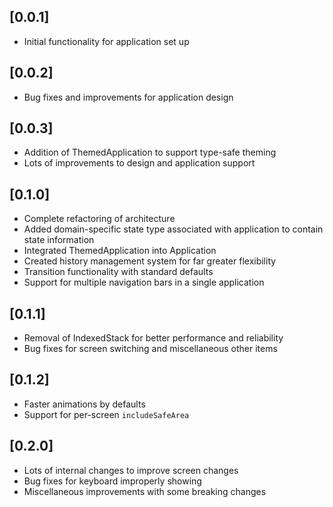## [0.0.1]
- Initial functionality for application set up

## [0.0.2]
- Bug fixes and improvements for application design

## [0.0.3]
- Addition of ThemedApplication to support type-safe theming
- Lots of improvements to design and application support

## [0.1.0]
- Complete refactoring of architecture
- Added domain-specific state type associated with application to contain state information
- Integrated ThemedApplication into Application
- Created history management system for far greater flexibility
- Transition functionality with standard defaults
- Support for multiple navigation bars in a single application

## [0.1.1]
- Removal of IndexedStack for better performance and reliability
- Bug fixes for screen switching and miscellaneous other items

## [0.1.2]
- Faster animations by defaults
- Support for per-screen `includeSafeArea`

## [0.2.0]
- Lots of internal changes to improve screen changes
- Bug fixes for keyboard improperly showing
- Miscellaneous improvements with some breaking changes